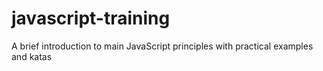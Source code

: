 # javascript-training
A brief introduction to main JavaScript principles with practical examples and katas
